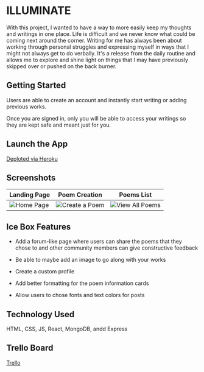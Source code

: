 # ILLUMINATE

With this project, I wanted to have a way to more easily keep my thoughts and writings in one place. Life is difficult and we never know what could be coming next around the corner. Writing for me has always been about working through personal struggles and expressing myself in ways that I might not always get to do verbally. It's a release from the daily routine and allows me to explore and shine light on things that I may have previously skipped over or pushed on the back burner. 

## Getting Started

Users are able to create an account and instantly start writing or adding previous works.

Once you are signed in, only you will be able to access your writings so they are kept safe and meant just for you.

## Launch the App

[Deploted via Heroku](https://poem-book-1d18a8ea82e5.herokuapp.com)

## Screenshots

| Landing Page | Poem Creation | Poems List |
| ------------ | ------------ | ------------ |
| ![Home Page](https://images2.imgbox.com/72/8b/ZEdtN1lM_o.png)  | ![Create a Poem](https://images2.imgbox.com/97/92/FFtRyH8I_o.png)  |	![View All Poems](https://images2.imgbox.com/56/4d/PcNaOmmb_o.png)	|

## Ice Box Features

* Add a forum-like page where users can share the poems that they chose to and other community members can give constructive feedback

* Be able to maybe add an image to go along with your works

* Create a custom profile

* Add better formatting for the poem information cards

* Allow users to chose fonts and text colors for posts 

## Technology Used

HTML, CSS, JS, React, MongoDB, andd Express

## Trello Board

[Trello](https://whimsical.com/EQgRGHV47V5RDSJ1iErgoU)

